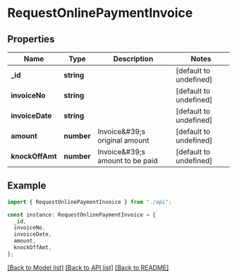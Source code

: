 # RequestOnlinePaymentInvoice

## Properties

| Name            | Type       | Description                      | Notes                  |
| --------------- | ---------- | -------------------------------- | ---------------------- |
| **\_id**        | **string** |                                  | [default to undefined] |
| **invoiceNo**   | **string** |                                  | [default to undefined] |
| **invoiceDate** | **string** |                                  | [default to undefined] |
| **amount**      | **number** | Invoice\&#39;s original amount   | [default to undefined] |
| **knockOffAmt** | **number** | Invoice\&#39;s amount to be paid | [default to undefined] |

## Example

```typescript
import { RequestOnlinePaymentInvoice } from "./api";

const instance: RequestOnlinePaymentInvoice = {
  _id,
  invoiceNo,
  invoiceDate,
  amount,
  knockOffAmt,
};
```

[[Back to Model list]](../README.md#documentation-for-models) [[Back to API list]](../README.md#documentation-for-api-endpoints) [[Back to README]](../README.md)
